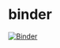 # binder
[![Binder](https://mybinder.org/badge_logo.svg)](https://mybinder.org/v2/gh/dvrodrigueza/binder.git/master)
